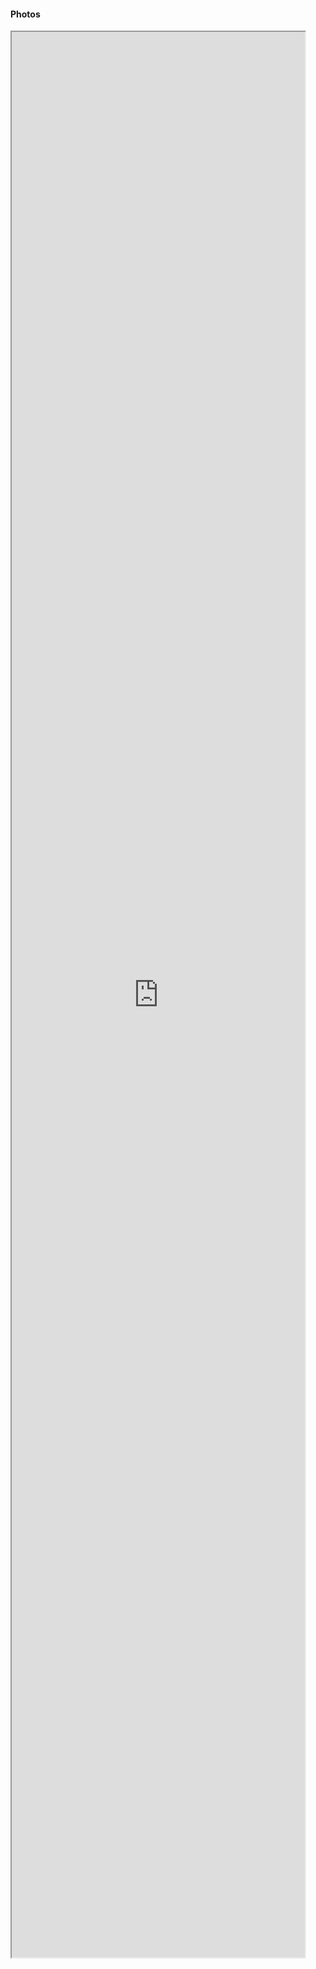 #### Photos

<iframe src="https://www.icloud.com/sharedalbum/#B21532ODW7DWUcF" width="93%" height="79%"></iframe>